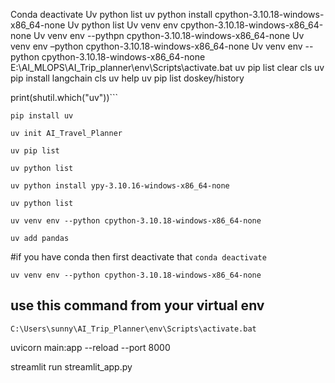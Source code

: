 Conda deactivate
Uv python list
uv python install cpython-3.10.18-windows-x86_64-none
Uv python list
Uv venv env cpython-3.10.18-windows-x86_64-none
Uv venv env --pythpn cpython-3.10.18-windows-x86_64-none
Uv venv env –python cpython-3.10.18-windows-x86_64-none
Uv venv env --python cpython-3.10.18-windows-x86_64-none
E:\AI_MLOPS\AI_Trip_planner\env\Scripts\activate.bat
uv pip list
clear
cls
uv pip install langchain
cls
uv help
uv pip list
doskey/history

print(shutil.which("uv"))```

```pip install uv```

```uv init AI_Travel_Planner```

```uv pip list```

```uv python list```

```uv python install ypy-3.10.16-windows-x86_64-none```

```uv python list```

```uv venv env --python cpython-3.10.18-windows-x86_64-none```

```uv add pandas```

#if you have conda then first deactivate that
```conda deactivate```

```uv venv env --python cpython-3.10.18-windows-x86_64-none```

## use this command from your virtual env
```C:\Users\sunny\AI_Trip_Planner\env\Scripts\activate.bat```


uvicorn main:app --reload --port 8000

streamlit run streamlit_app.py
